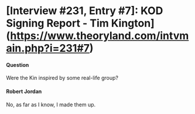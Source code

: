 # [Interview #231, Entry #7]: KOD Signing Report - Tim Kington](https://www.theoryland.com/intvmain.php?i=231#7)

#### Question

Were the Kin inspired by some real-life group?

#### Robert Jordan

No, as far as I know, I made them up.

